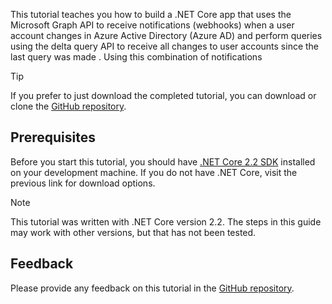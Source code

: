 <!-- markdownlint-disable MD002 MD041 -->

This tutorial teaches you how to build a .NET Core app that uses the Microsoft Graph API to receive notifications (webhooks) when a user account changes in Azure Active Directory (Azure AD) and perform queries using the delta query API to receive all changes to user accounts since the last query was made . Using this combination of notifications

> [!TIP]
> If you prefer to just download the completed tutorial, you can download or clone the [GitHub repository](https://github.com/microsoftgraph/<TODO>).

## Prerequisites

Before you start this tutorial, you should have [.NET Core 2.2 SDK](https://dotnet.microsoft.com/download) installed on your development machine. If you do not have .NET Core, visit the previous link for download options.

> [!NOTE]
> This tutorial was written with .NET Core version 2.2. The steps in this guide may work with other versions, but that has not been tested.

## Feedback

Please provide any feedback on this tutorial in the [GitHub repository](https://github.com/microsoftgraph/<TODO>).